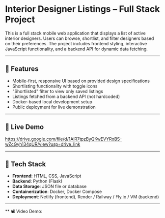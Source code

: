 # Interior Designer Listings – Full Stack Project

This is a full stack mobile web application that displays a list of active interior designers. Users can browse, shortlist, and filter designers based on their preferences. The project includes frontend styling, interactive JavaScript functionality, and a backend API for dynamic data fetching.

---

## 📱 Features

- Mobile-first, responsive UI based on provided design specifications
- Shortlisting functionality with toggle icons
- "Shortlisted" filter to view only saved listings
- Listings fetched from a backend API (not hardcoded)
- Docker-based local development setup
- Public deployment for live demonstration

---

## 🚀 Live Demo
https://drive.google.com/file/d/1AiR7tpzByQKwEVYRoBS-wZcGyh134qUR/view?usp=drive_link

---

## 🧰 Tech Stack

- **Frontend**: HTML, CSS, JavaScript
- **Backend**: Python (Flask)
- **Data Storage**: JSON file or database
- **Containerization**: Docker, Docker Compose
- **Deployment**: Netlify (frontend), Render / Railway / Fly.io / VM (backend)

---

** 📽️ Video Demo:
